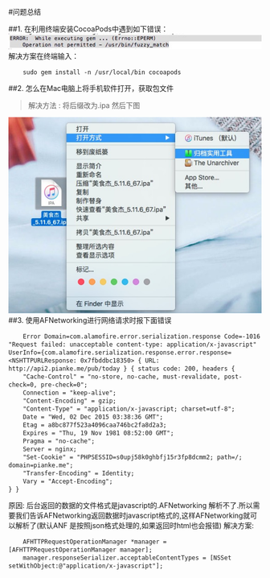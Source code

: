 #问题总结

##1. 在利用终端安装CocoaPods中遇到如下错误：
![](image/q1.jpg)
<br>解决方案在终端输入：
```
	sudo gem install -n /usr/local/bin cocoapods
```
##2. 怎么在Mac电脑上将手机软件打开，获取包文件
> 解决方法 : 将后缀改为.ipa 然后下图

![](image/q2.jpg)
##3. 使用AFNetworking进行网络请求时报下面错误
```
	Error Domain=com.alamofire.error.serialization.response Code=-1016 "Request failed: unacceptable content-type: application/x-javascript" UserInfo={com.alamofire.serialization.response.error.response=<NSHTTPURLResponse: 0x7fbddbc18350> { URL: http://api2.pianke.me/pub/today } { status code: 200, headers {
    "Cache-Control" = "no-store, no-cache, must-revalidate, post-check=0, pre-check=0";
    Connection = "keep-alive";
    "Content-Encoding" = gzip;
    "Content-Type" = "application/x-javascript; charset=utf-8";
    Date = "Wed, 02 Dec 2015 03:38:36 GMT";
    Etag = a8bc877f523a4096caa746bc2fa8d2a3;
    Expires = "Thu, 19 Nov 1981 08:52:00 GMT";
    Pragma = "no-cache";
    Server = nginx;
    "Set-Cookie" = "PHPSESSID=s0upj58k0ghbfj15r3fp8dcmm2; path=/; domain=pianke.me";
    "Transfer-Encoding" = Identity;
    Vary = "Accept-Encoding";
} }
``` 
原因: 后台返回的数据的文件格式是javascript的.AFNetworking 解析不了.所以需要我们告诉AFNetworking返回数据时javascript格式的,这样AFNetworking就可以解析了(默认ANF 是按照json格式处理的,如果返回时html也会报错)
解决方案:
```
	AFHTTPRequestOperationManager *manager = [AFHTTPRequestOperationManager manager];
	manager.responseSerializer.acceptableContentTypes = [NSSet setWithObject:@"application/x-javascript"];
```